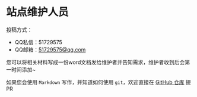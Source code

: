 # 站点维护人员

<script setup>
import { VPTeamMembers } from 'vitepress/theme'

const members = [
  {
    avatar: '/about/hq/2024/quq.jpeg',
    name: '-QuQ-',
    title: '2025-现在'
  },
]
</script>

<VPTeamMembers size="medium" :members />

投稿方式：
- QQ私信：51729575
- QQ邮箱：51729575@qq.com

您可以将相关材料写成一份word文档发给维护者并告知需求，维护者收到后会第一时间添加~

如果您会使用 `Markdown` 写作，并知道如何使用 `git`，欢迎直接在 [GitHub 仓库](https://github.com/whudays/whudays.github.io) 提 PR
